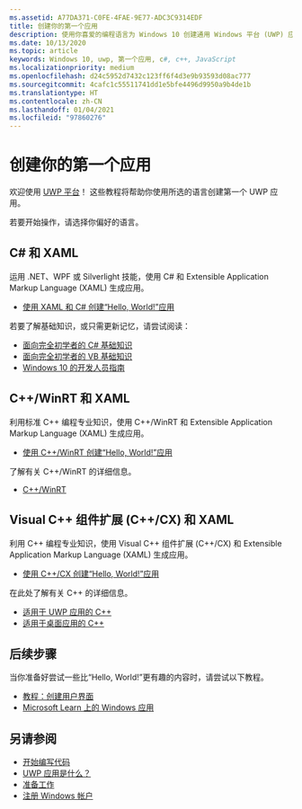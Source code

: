 ```yaml
---
ms.assetid: A77DA371-C0FE-4FAE-9E77-ADC3C9314EDF
title: 创建你的第一个应用
description: 使用你喜爱的编程语言为 Windows 10 创建通用 Windows 平台 (UWP) 应用。
ms.date: 10/13/2020
ms.topic: article
keywords: Windows 10, uwp, 第一个应用, c#, c++, JavaScript
ms.localizationpriority: medium
ms.openlocfilehash: d24c5952d7432c123ff6f4d3e9b93593d08ac777
ms.sourcegitcommit: 4cafc1c55511741dd1e5bfe4496d9950a9b4de1b
ms.translationtype: HT
ms.contentlocale: zh-CN
ms.lasthandoff: 01/04/2021
ms.locfileid: "97860276"
---
```

# <a name="create-your-first-app"></a>创建你的第一个应用

欢迎使用 [UWP 平台](universal-application-platform-guide.md)！ 这些教程将帮助你使用所选的语言创建第一个 UWP 应用。

若要开始操作，请选择你偏好的语言。

## <a name="c-and-xaml"></a>C# 和 XAML

运用 .NET、WPF 或 Silverlight 技能，使用 C# 和 Extensible Application Markup Language (XAML) 生成应用。

* [使用 XAML 和 C# 创建“Hello, World!”应用](create-a-hello-world-app-xaml-universal.md)

若要了解基础知识，或只需更新记忆，请尝试阅读：

* [面向完全初学者的 C# 基础知识](https://channel9.msdn.com/Series/CSharp-Fundamentals-for-Absolute-Beginners?l=Lvld4EQIC_2706218949)
* [面向完全初学者的 VB 基础知识](/learn/?l=jqMOvLKbC_9206218965)
* [Windows 10 的开发人员指南](/learn/)

## <a name="cwinrt-and-xaml"></a>C++/WinRT 和 XAML

利用标准 C++ 编程专业知识，使用 C++/WinRT 和 Extensible Application Markup Language (XAML) 生成应用。

* [使用 C++/WinRT 创建“Hello, World!”应用](create-a-basic-windows-10-app-in-cppwinrt.md)

了解有关 C++/WinRT 的详细信息。

* [C++/WinRT](../cpp-and-winrt-apis/index.md)

## <a name="visual-c-component-extensions-ccx-and-xaml"></a>Visual C++ 组件扩展 (C++/CX) 和 XAML

利用 C++ 编程专业知识，使用 Visual C++ 组件扩展 (C++/CX) 和 Extensible Application Markup Language (XAML) 生成应用。

* [使用 C++/CX 创建“Hello, World!”应用](create-a-basic-windows-10-app-in-cpp.md)

在此处了解有关 C++ 的详细信息。

* [适用于 UWP 应用的 C++](/cpp/cppcx/universal-windows-apps-cpp)
* [适用于桌面应用的 C++](/cpp/windows/desktop-applications-visual-cpp)

## <a name="next-steps"></a>后续步骤

当你准备好尝试一些比“Hello, World!”更有趣的内容时，请尝试以下教程。

* [教程：创建用户界面](../design/basics/xaml-basics-ui.md)
* [Microsoft Learn 上的 Windows 应用](/learn/browse/?products=windows)

## <a name="see-also"></a>另请参阅

* [开始编写代码](create-uwp-apps.md)
* [UWP 应用是什么？](universal-application-platform-guide.md)
* [准备工作](/windows/apps/get-started/get-set-up.md)
* [注册 Windows 帐户](/windows/apps/get-started/sign-up.md)
